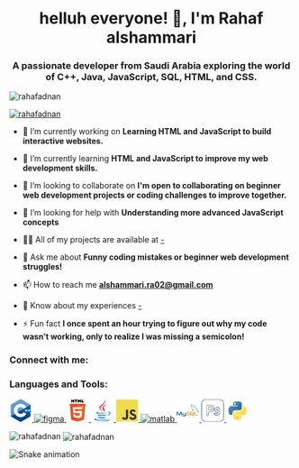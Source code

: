 <h1 align="center">helluh everyone! 👋, I'm Rahaf alshammari</h1>
<h3 align="center">A passionate developer from Saudi Arabia exploring the world of C++, Java, JavaScript, SQL, HTML, and CSS.</h3>

<p align="left"> <img src="https://komarev.com/ghpvc/?username=rahafadnan&label=Profile%20views&color=0e75b6&style=flat" alt="rahafadnan" /> </p>

<p align="left"> <a href="https://github.com/ryo-ma/github-profile-trophy"><img src="https://github-profile-trophy.vercel.app/?username=rahafadnan" alt="rahafadnan" /></a> </p>

- 🔭 I’m currently working on **Learning HTML and JavaScript to build interactive websites.**

- 🌱 I’m currently learning **HTML and JavaScript to improve my web development skills.**

- 👯 I’m looking to collaborate on **I'm open to collaborating on beginner web development projects or coding challenges to improve together.**

- 🤝 I’m looking for help with **Understanding more advanced JavaScript concepts**

- 👨‍💻 All of my projects are available at [-](-)

- 💬 Ask me about **Funny coding mistakes or beginner web development struggles!**

- 📫 How to reach me **alshammari.ra02@gmail.com**

- 📄 Know about my experiences [-](-)

- ⚡ Fun fact **I once spent an hour trying to figure out why my code wasn’t working, only to realize I was missing a semicolon!**

<h3 align="left">Connect with me:</h3>
<p align="left">
</p>

<h3 align="left">Languages and Tools:</h3>
<p align="left"> <a href="https://www.w3schools.com/cpp/" target="_blank" rel="noreferrer"> <img src="https://raw.githubusercontent.com/devicons/devicon/master/icons/cplusplus/cplusplus-original.svg" alt="cplusplus" width="40" height="40"/> </a> <a href="https://www.figma.com/" target="_blank" rel="noreferrer"> <img src="https://www.vectorlogo.zone/logos/figma/figma-icon.svg" alt="figma" width="40" height="40"/> </a> <a href="https://www.w3.org/html/" target="_blank" rel="noreferrer"> <img src="https://raw.githubusercontent.com/devicons/devicon/master/icons/html5/html5-original-wordmark.svg" alt="html5" width="40" height="40"/> </a> <a href="https://www.java.com" target="_blank" rel="noreferrer"> <img src="https://raw.githubusercontent.com/devicons/devicon/master/icons/java/java-original.svg" alt="java" width="40" height="40"/> </a> <a href="https://developer.mozilla.org/en-US/docs/Web/JavaScript" target="_blank" rel="noreferrer"> <img src="https://raw.githubusercontent.com/devicons/devicon/master/icons/javascript/javascript-original.svg" alt="javascript" width="40" height="40"/> </a> <a href="https://www.mathworks.com/" target="_blank" rel="noreferrer"> <img src="https://upload.wikimedia.org/wikipedia/commons/2/21/Matlab_Logo.png" alt="matlab" width="40" height="40"/> </a> <a href="https://www.mysql.com/" target="_blank" rel="noreferrer"> <img src="https://raw.githubusercontent.com/devicons/devicon/master/icons/mysql/mysql-original-wordmark.svg" alt="mysql" width="40" height="40"/> </a> <a href="https://www.photoshop.com/en" target="_blank" rel="noreferrer"> <img src="https://raw.githubusercontent.com/devicons/devicon/master/icons/photoshop/photoshop-line.svg" alt="photoshop" width="40" height="40"/> </a> <a href="https://www.python.org" target="_blank" rel="noreferrer"> <img src="https://raw.githubusercontent.com/devicons/devicon/master/icons/python/python-original.svg" alt="python" width="40" height="40"/> </a> </p>

<p><img align="left" src="https://github-readme-stats.vercel.app/api/top-langs?username=rahafadnan&show_icons=true&locale=en&layout=compact" alt="rahafadnan" /></p>

<p>&nbsp;<img align="center" src="https://github-readme-stats.vercel.app/api?username=rahafadnan&show_icons=true&locale=en" alt="rahafadnan" /></p>



<img src="https://raw.githubusercontent.com/maurodesouza/maurodesouza/output/snake.svg" alt="Snake animation" />

